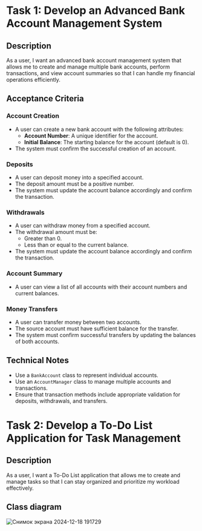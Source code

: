 # Task 1: Develop an Advanced Bank Account Management System

## Description
As a user, I want an advanced bank account management system that allows me to create and manage multiple bank accounts, perform transactions, and view account summaries so that I can handle my financial operations efficiently.

## Acceptance Criteria

### Account Creation
- A user can create a new bank account with the following attributes:
  - **Account Number**: A unique identifier for the account.
  - **Initial Balance**: The starting balance for the account (default is 0).
- The system must confirm the successful creation of an account.

### Deposits
- A user can deposit money into a specified account.
- The deposit amount must be a positive number.
- The system must update the account balance accordingly and confirm the transaction.

### Withdrawals
- A user can withdraw money from a specified account.
- The withdrawal amount must be:
  - Greater than 0.
  - Less than or equal to the current balance.
- The system must update the account balance accordingly and confirm the transaction.

### Account Summary
- A user can view a list of all accounts with their account numbers and current balances.

### Money Transfers
- A user can transfer money between two accounts.
- The source account must have sufficient balance for the transfer.
- The system must confirm successful transfers by updating the balances of both accounts.

## Technical Notes
- Use a `BankAccount` class to represent individual accounts.
- Use an `AccountManager` class to manage multiple accounts and transactions.
- Ensure that transaction methods include appropriate validation for deposits, withdrawals, and transfers.


# Task 2: Develop a To-Do List Application for Task Management

## Description
As a user, I want a To-Do List application that allows me to create and manage tasks so that I can stay organized and prioritize my workload effectively.

## Class diagram 
![Снимок экрана 2024-12-18 191729](https://github.com/user-attachments/assets/417fa3e7-3358-4e96-a1c9-8cd407f7bde2)

